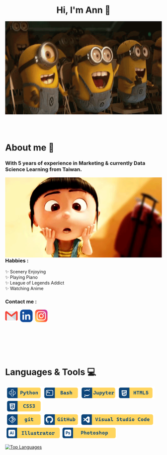 <!--招呼語-->
<div>
  <h1 align = "center", class = "heading-element">Hi, I'm Ann 👋
  </h1>
</div>

<!--首圖-->
<div align="center">
  <img height="300" width="600" alt="GIF" align="center"
       src="https://raw.githubusercontent.com/minianns/minianns/refs/heads/main/images/Minions-Excited.webp">
</div>
</br>
</br>
</br>

<!-- About me-->
# About me 💬
### With 5 years of experience in Marketing & currently Data Science Learning from Taiwan.
<img hight="550" width="600" alt="GIF" align="right" src="https://github.com/minianns/minianns/blob/main/images/Agnes.gif">

### Habbies :
✨ Scenery Enjoying</br>
✨ Playing Piano</br>
✨ League of Legends Addict</br>
✨ Watching Anime

### Contact me :
<a href="mailto:minianns48@gmail.com"><img align="top" alt="Gmail" width="40" height="40" src="https://github.com/minianns/minianns/blob/main/images/gmail.png" /></a>&nbsp;&nbsp;<a href=""><img align="top" alt="Linkedin" width="40" height="40" src="https://github.com/minianns/minianns/blob/main/images/linkedin.png" /></a>&nbsp;&nbsp;<a href="https://www.instagram.com/minianns48?igsh=MWg0dWhsYmVzdGdmNw%3D%3D&utm_source=qr"><img align="top" alt="Linkedin" width="40" height="40" src="https://github.com/minianns/minianns/blob/main/images/instagram.png" /></a>
</br>
</br>
</br>
</br>
</br>
</br>
</br>

# Languages & Tools 💻

<p align="left">

  <a href="https://www.python.org/" target="_blank">
<img src="https://github.com/minianns/minianns/blob/main/images/Git%20hub%20icon-01.png" alt="python" width="120" hight="50"><a href="https://git-scm.com/" target="_blank"><img src="https://github.com/minianns/minianns/blob/main/images/Git%20hub%20icon-02.png" alt="bash"  width="120" hight="50"><a href=""><img src="https://github.com/minianns/minianns/blob/main/images/Git%20hub%20icon-09.png" alt="jupyter"  width="120" hight="50"><img src="https://github.com/minianns/minianns/blob/main/images/Git%20hub%20icon-05.png" alt="HTML5" width="120" hight="50"><img src="https://github.com/minianns/minianns/blob/main/images/Git%20hub%20icon-06.png" alt="CSS3" width="120" hight="50">
  
</br>   
  <a href="https://git-scm.com/" target="_blank"><img src="https://github.com/minianns/minianns/blob/main/images/Git%20hub%20icon-03.png" alt="git" width="120" hight="50"><a href="https://github.com/" target="_blank"><img src="https://github.com/minianns/minianns/blob/main/images/Git%20hub%20icon-07.png" alt="GitHub" width="120" hight="50"><a href="https://code.visualstudio.com/"><img src="https://github.com/minianns/minianns/blob/main/images/Git%20hub%20icon-04.png" alt="VS code" width="240" hight="50">
</br>
  <a href="https://www.adobe.com/apps/all/all-platforms/pdp/illustrator?source=apps" target="_blank"><img src="https://github.com/minianns/minianns/blob/main/images/Git%20hub%20icon-08.png" alt="illustrator" width="180" hight="50"><a href="https://www.adobe.com/apps/all/all-platforms/pdp/photoshop?source=apps" target="_blank"><img src="https://github.com/minianns/minianns/blob/main/images/Git%20hub%20icon-12.png" alt="Phototshop" width="180" hight="50">
</p>

<img src="https://github-readme-stats.vercel.app/api/top-langs/?username=minianns&langs_count=5&title_color=FFFFFF&text_color=FFD55E&icon_color=FFD55E&bg_color=0C457A&hide_border=true&locale=en&custom_title=Top%20%Languages" alt="Top Languages">

</br>


